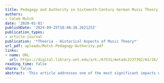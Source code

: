 ```yaml
---
title: Pedagogy and Authority in Sixteenth-Century German Music Theory Textbooks
authors:
- Caleb Mutch
date: '2020-01-01'
publishDate: '2024-09-25T18:48:38.262125Z'
publication_types:
- article-journal
publication: '*Theoria - Historical Aspects of Music Theory*'
url_pdf: uploads/Mutch-Pedagogy-Authority.pdf
links:
- name: URL
  url: https://digital.library.unt.edu/ark:/67531/metadc2237392/m1/26/
reading_time: false
share: false
abstract: 'This article addresses one of the most significant impacts which the printing press has had on music theory: the emergence of the genre of the textbook. It examines that genre from three different angles. First, it investigates the nature of sixteenth-century textbooks by examining the characteristics of a representative group, a family of texts related to Wollick and Schanppecher’s _Opus aureum musice_, which was first published in Cologne in 1501. Thereafter, the article explores some of the unique features of these early textbooks, such as the pedagogically motivated revisions which the printing process enabled, and the curious attitudes towards authorship and authority which these texts display. Finally, it considers how textbooks from the later sixteenth century, such as Faber’s _Compendiolum musicae_ (1548), continued and departed from the patterns established by that earlier family of treatises, such as the greater specialization of texts and the increased manipulation of typographical space.'
---
```


